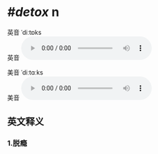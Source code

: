 # ***\#detox*** n
英音 ˈdiːtɒks  
英音
<audio src="./media/detox1_AAC.aac" controls="controls"></audio>

美音 ˈdiːtɑːks  
美音
<audio src="./media/detox2_AAC.aac" controls="controls"></audio>



  

英文释义
---
### 1.**脱瘾**  


